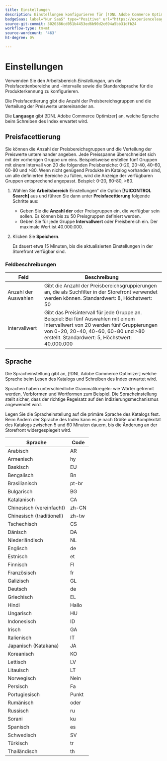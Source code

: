 ```yaml
---
title: Einstellungen
description: Einstellungen konfigurieren für [!DNL Adobe Commerce Optimizer].
badgeSaas: label="Nur SaaS" type="Positive" url="https://experienceleague.adobe.com/de/docs/commerce/user-guides/product-solutions" tooltip="Gilt nur für Adobe Commerce as a Cloud Service- und Adobe Commerce Optimizer-Projekte (von Adobe verwaltete SaaS-Infrastruktur)."
source-git-commit: 3020386cd051b4453ed6b90d2c694a5bb31dfb24
workflow-type: tm+mt
source-wordcount: '463'
ht-degree: 0%

---
```


# Einstellungen

Verwenden Sie den Arbeitsbereich *Einstellungen*, um die Preisfacettenbereiche und -intervalle sowie die Standardsprache für die Produkterkennung zu konfigurieren.

Die Preisfacettierung gibt die Anzahl der Preisbereichsgruppen und die Verteilung der Preiswerte untereinander an.

Die **Language** gibt [!DNL Adobe Commerce Optimizer] an, welche Sprache beim Schreiben des Index erwartet wird.

## Preisfacettierung

Sie können die Anzahl der Preisbereichsgruppen und die Verteilung der Preiswerte untereinander angeben. Jede Preisspanne überschneidet sich mit der vorherigen Gruppe um eins. Beispielsweise erstellen fünf Gruppen mit einem Intervall von 20 die folgenden Preisbereiche: 0-20, 20-40, 40-60, 60-80 und >80. Wenn nicht genügend Produkte im Katalog vorhanden sind, um alle definierten Bereiche zu füllen, wird die Anzeige der verfügbaren Gruppen entsprechend angepasst. Beispiel: 0-20, 60-80, >80.

1. Wählen Sie **Arbeitsbereich** Einstellungen“ die Option **[!UICONTROL Search]** aus und führen Sie dann unter **Preisfacettierung** folgende Schritte aus:
   - Geben Sie die **Anzahl der** oder Preisgruppen ein, die verfügbar sein sollen. Es können bis zu 50 Preisgruppen definiert werden.
   - Geben Sie für jede Gruppe **Intervallwert** oder Preisbereich ein. Der maximale Wert ist 40.000.000.
1. Klicken Sie **Speichern**.

   Es dauert etwa 15 Minuten, bis die aktualisierten Einstellungen in der Storefront verfügbar sind.

### Feldbeschreibungen

| Feld | Beschreibung |
|--- |--- |
| Anzahl der Auswahlen | Gibt die Anzahl der Preisbereichsgruppierungen an, die als Suchfilter in der Storefront verwendet werden können. Standardwert: 8, Höchstwert: 50 |
| Intervallwert | Gibt das Preisintervall für jede Gruppe an. Beispiel: Bei fünf Auswahlen mit einem Intervallwert von 20 werden fünf Gruppierungen von 0-20, 20-40, 40-60, 60-80 und >80 erstellt. Standardwert: 5, Höchstwert: 40.000.000 |

## Sprache

Die Spracheinstellung gibt an, [!DNL Adobe Commerce Optimizer] welche Sprache beim Lesen des Katalogs und Schreiben des Index erwartet wird.

Sprachen haben unterschiedliche Grammatikregeln: wie Wörter getrennt werden, Verbformen und Wortformen zum Beispiel.
Die Spracheinstellung stellt sicher, dass der richtige Regelsatz auf den Indizierungsmechanismus angewendet wird.

Legen Sie die Spracheinstellung auf die primäre Sprache des Katalogs fest. Beim Ändern der Sprache des Index kann es je nach Größe und Komplexität des Katalogs zwischen 5 und 60 Minuten dauern, bis die Änderung an der Storefront widergespiegelt wird.

| Sprache | Code |
|----|----|
| Arabisch | AR |
| Armenisch | hy |
| Baskisch | EU |
| Bengalisch | Bn |
| Brasilianisch | pt-br |
| Bulgarisch | BG |
| Katalanisch | CA |
| Chinesisch (vereinfacht) | zh-CN |
| Chinesisch (traditionell) | zh-tw |
| Tschechisch | CS |
| Dänisch | DA |
| Niederländisch | NL |
| Englisch | de |
| Estnisch | et |
| Finnisch | FI |
| Französisch | fr |
| Galizisch | GL |
| Deutsch | de |
| Griechisch | EL |
| Hindi | Hallo |
| Ungarisch | HU |
| Indonesisch | ID |
| Irisch | GA |
| Italienisch | IT |
| Japanisch (Katakana) | JA |
| Koreanisch | KO |
| Lettisch | LV |
| Litauisch | LT |
| Norwegisch | Nein |
| Persisch | Fa |
| Portugiesisch | Punkt |
| Rumänisch | oder |
| Russisch | ru |
| Sorani | ku |
| Spanisch | es |
| Schwedisch | SV |
| Türkisch | tr |
| Thailändisch | th |
